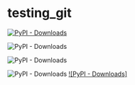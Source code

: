 # testing_git

[![PyPI - Downloads](https://img.shields.io/badge/chat-on%20Telegram-2ba2d9.svg)](https://pypi.org/project/eco2ai/)

![PyPI - Downloads](https://img.shields.io/pypi/dm/lightautoml?color=green&label=PyPI%20downloads&logo=pypi&logoColor=orange&style=plastic)


![PyPI - Downloads](https://img.shields.io/github/stars/sb-ai-lab/eco2ai?style=social)

![PyPI - Downloads](https://img.shields.io/pypi/dm/eco2ai?label=PyPI%20-%20Downloads&logo=pypi&logoColor=yellow&style=plastic)
[![PyPI - Downloads]](https://shields.io/category/downloads)


